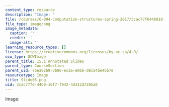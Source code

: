 ```yaml
---
content_type: resource
description: 'Image: '
file: /courses/6-004-computation-structures-spring-2017/3cac77f6446016f7f9424d312d7205a0_Slide05.png
file_type: image/png
image_metadata:
  caption: ''
  credit: ''
  image-alt: ''
learning_resource_types: []
license: https://creativecommons.org/licenses/by-nc-sa/4.0/
ocw_type: OCWImage
parent_title: 15.1 Annotated Slides
parent_type: CourseSection
parent_uid: 76ea0269-3b06-ecaa-e0bb-d8ca4be4bb7e
resourcetype: Image
title: Slide05.png
uid: 3cac77f6-4460-16f7-f942-4d312d7205a0
---
```

Image: 